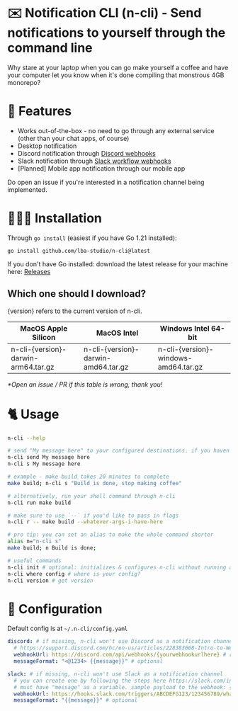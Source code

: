 # ✉️ Notification CLI (n-cli) - Send notifications to yourself through the command line

Why stare at your laptop when you can go make yourself a coffee and have your computer let you know when it's done compiling that monstrous 4GB monorepo?

# 🚀 Features

- Works out-of-the-box - no need to go through any external service (other than your chat apps, of course)
- Desktop notification
- Discord notification through [Discord webhooks](https://support.discord.com/hc/en-us/articles/228383668-Intro-to-Webhooks)
- Slack notification through [Slack workflow webhooks](https://slack.com/intl/en-gb/help/articles/360041352714-Create-workflows-that-start-with-a-webhook)
- [Planned] Mobile app notification through our mobile app

Do open an issue if you're interested in a notification channel being implemented.

# 👨🏻‍💻 Installation

Through `go install` (easiest if you have Go 1.21 installed):

```shell
go install github.com/lba-studio/n-cli@latest
```

If you don't have Go installed: download the latest release for your machine here: [Releases](https://github.com/lba-studio/n-cli/releases/)

## Which one should I download?

{version} refers to the current version of n-cli.

| MacOS Apple Silicon                 | MacOS Intel                         | Windows Intel 64-bit                 |
| ----------------------------------- | ----------------------------------- | ------------------------------------ |
| n-cli-{version}-darwin-arm64.tar.gz | n-cli-{version}-darwin-amd64.tar.gz | n-cli-{version}-windows-amd64.tar.gz |

_\*Open an issue / PR if this table is wrong, thank you!_

# 🐈 Usage

```sh
n-cli --help

# send "My message here" to your configured destinations. if you haven't configured n-cli, we'll setup a config for you
n-cli send My message here
n-cli s My message here

# example - make build takes 20 minutes to complete
make build; n-cli s "Build is done, stop making coffee"

# alternatively, run your shell command through n-cli
n-cli run make build

# make sure to use `--` if you'd like to pass in flags
n-cli r -- make build --whatever-args-i-have-here

# pro tip: you can set an alias to make the whole command shorter
alias n="n-cli s"
make build; n Build is done;

# useful commands
n-cli init # optional: initializes & configures n-cli without running anything
n-cli where config # where is your config?
n-cli version # get version
```

# 📝 Configuration

Default config is at `~/.n-cli/config.yaml`

```yaml
discord: # if missing, n-cli won't use Discord as a notification channel
  # https://support.discord.com/hc/en-us/articles/228383668-Intro-to-Webhooks
  webhookUrl: https://discord.com/api/webhooks/{yourwebhookurlhere} # required
  messageFormat: "<@1234> {{message}}" # optional

slack: # if missing, n-cli won't use Slack as a notification channel
  # you can create one by following the steps here https://slack.com/intl/en-gb/help/articles/360041352714-Create-workflows-that-start-with-a-webhook
  # must have "message" as a variable. sample payload to the webhook: { "message": "{{message}}" }
  webhookUrl: https://hooks.slack.com/triggers/ABCDEFG123/123456789/whateverstringishere # required
  messageFormat: "{{message}}" # optional
```
